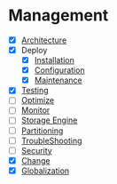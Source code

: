 # Management


- [x] [Architecture](#architecture)
- [x] Deploy
  - [x] [Installation](installation/Installation.md)
  - [x] [Configuration](configuration/Configuration.md)
  - [x] [Maintenance](maintenance/Maintenance.md)
- [x] [Testing](testing/Testing.md)
- [ ] [Optimize](optimize/Optimize.md)
- [ ] [Monitor](monitor/Monitor.md)
- [ ] [Storage Engine](storageEngine/StorageEngines.md)
- [ ] [Partitioning](partitioning/Partitioning.md)
- [ ] [TroubleShooting](troubleShooting/TroubleShooting.md)
- [ ] [Security](security/Security.md)
- [x] [Change](change/Change.md)
- [x] [Globalization](globalization/Globalization.md)